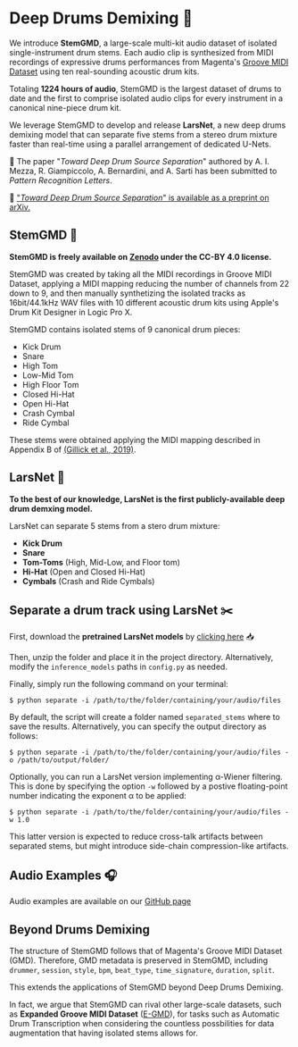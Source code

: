 # Deep Drums Demixing 🥁

We introduce **StemGMD**, a large-scale multi-kit audio dataset of isolated single-instrument drum stems. Each audio clip is synthesized from MIDI recordings of expressive drums performances from Magenta's [Groove MIDI Dataset](https://magenta.tensorflow.org/datasets/groove) using ten real-sounding acoustic drum kits. 

Totaling **1224 hours of audio**, StemGMD is the largest dataset of drums to date and the first to comprise isolated audio clips for every instrument in a canonical nine-piece drum kit.

We leverage StemGMD to develop and release **LarsNet**, a new deep drums demixing model that can separate five stems from a stereo drum mixture faster than real-time using a parallel arrangement of dedicated U-Nets.

📝 The paper "_Toward Deep Drum Source Separation_" authored by A. I. Mezza, R. Giampiccolo, A. Bernardini, and A. Sarti has been submitted to *Pattern Recognition Letters*.

📍 ["_Toward Deep Drum Source Separation_" is available as a preprint on arXiv.](https://arxiv.org/abs/2312.09663)

## StemGMD 🎵
**StemGMD is freely available on [Zenodo](https://zenodo.org/records/7860223) under the CC-BY 4.0 license.**

StemGMD was created by taking all the MIDI recordings in Groove MIDI Dataset, applying a MIDI mapping reducing the number of channels from 22 down to 9, and then manually synthetizing the isolated tracks as 16bit/44.1kHz WAV files with 10 different acoustic drum kits using Apple's Drum Kit Designer in Logic Pro X.

StemGMD contains isolated stems of 9 canonical drum pieces:
- Kick Drum
- Snare
- High Tom
- Low-Mid Tom
- High Floor Tom
- Closed Hi-Hat
- Open Hi-Hat
- Crash Cymbal
- Ride Cymbal

These stems were obtained applying the MIDI mapping described in Appendix B of [(Gillick et al., 2019)](https://arxiv.org/abs/1905.06118).

## LarsNet 🥁

**To the best of our knowledge, LarsNet is the first publicly-available deep drum demxing model.**

LarsNet can separate 5 stems from a stero drum mixture:
- **Kick Drum**
- **Snare**
- **Tom-Toms** (High, Mid-Low, and Floor tom)
- **Hi-Hat** (Open and Closed Hi-Hat)
- **Cymbals** (Crash and Ride Cymbals)

## Separate a drum track using LarsNet ✂️

First, download the **pretrained LarsNet models** by [clicking here](https://polimi365-my.sharepoint.com/:u:/r/personal/10391311_polimi_it/Documents/pretrained_larsnet_models.zip?download=1) 📥

Then, unzip the folder and place it in the project directory. Alternatively, modify the `inference_models` paths in `config.py` as needed.

Finally, simply run the following command on your terminal:

`$ python separate -i /path/to/the/folder/containing/your/audio/files` 

By default, the script will create a folder named `separated_stems` where to save the results. Alternatively, you can specify the output directory as follows:

`$ python separate -i /path/to/the/folder/containing/your/audio/files -o /path/to/output/folder/` 

Optionally, you can run a LarsNet version implementing α-Wiener filtering. This is done by specifying the option `-w` followed by a postive floating-point number indicating the exponent α to be applied: 

`$ python separate -i /path/to/the/folder/containing/your/audio/files -w 1.0` 

This latter version is expected to reduce cross-talk artifacts between separated stems, but might introduce side-chain compression-like artifacts.

## Audio Examples 🎧
Audio examples are available on our [GitHub page](https://polimi-ispl.github.io/larsnet/)

## Beyond Drums Demixing
The structure of StemGMD follows that of Magenta's Groove MIDI Dataset (GMD). Therefore, GMD metadata is preserved in StemGMD, including `drummer`, `session`, `style`, `bpm`, `beat_type`, `time_signature`, `duration`, `split`. 

This extends the applications of StemGMD beyond Deep Drums Demixing.

In fact, we argue that StemGMD can rival other large-scale datasets, such as **Expanded Groove MIDI Dataset** ([E-GMD](https://arxiv.org/abs/2004.00188)), for tasks such as Automatic Drum Transcription when considering the countless possbilities for data augmentation that having isolated stems allows for.
